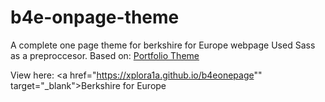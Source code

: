 # b4e-onpage-theme
A complete one page theme for berkshire for Europe webpage
Used Sass as a preproccesor.
Based on: <a href="https://md-saad.github.io/portfolio-theme/" target="_blank">Portfolio Theme</a>

View here: <a href="https://xplora1a.github.io/b4eonepage"" target="_blank">Berkshire for Europe</a>
